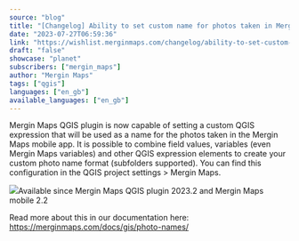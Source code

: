 ```yaml
---
source: "blog"
title: "[Changelog] Ability to set custom name for photos taken in Mergin Maps mobile"
date: "2023-07-27T06:59:36"
link: "https://wishlist.merginmaps.com/changelog/ability-to-set-custom-name-for-photos-taken-in-mergin-maps-mobile?utm_source=qgis"
draft: "false"
showcase: "planet"
subscribers: ["mergin_maps"]
author: "Mergin Maps"
tags: ["qgis"]
languages: ["en_gb"]
available_languages: ["en_gb"]
---
```


<p>Mergin Maps QGIS plugin is now capable of setting a custom QGIS expression that will be used as a name for the photos taken in the Mergin Maps mobile app. It is possible to combine field values, variables (even Mergin Maps variables) and other QGIS expression elements to create your custom photo name format (subfolders supported). You can find this configuration in the QGIS project settings &gt; Mergin Maps. </p><p><img src="/img/subscribers/mergin_maps/ability-to-set-custom-name-for-photos-taken-in-mergin-maps-mobile/thumb-e929e0edd0a384d8c25f39ba59d90a92.webp"/>Available since Mergin Maps QGIS plugin 2023.2 and Mergin Maps mobile 2.2</p><p></p><p>Read more about this in our documentation here: <a href="https://merginmaps.com/docs/gis/photo-names/" rel="noopener noreferrer nofollow" target="_blank">https://merginmaps.com/docs/gis/photo-names/</a></p>

